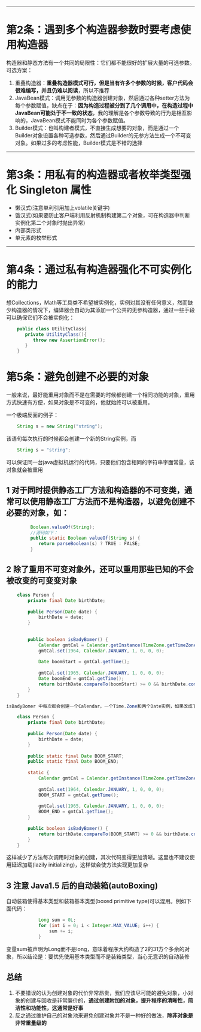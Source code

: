 
---
# 第2条：遇到多个构造器参数时要考虑使用构造器

构造器和静态方法有一个共同的局限性：它们都不能很好的扩展大量的可选参数。可选方案：

1. 重叠构造器：**重叠构造器模式可行，但是当有许多个参数的时候，客户代码会很难编写，并且仍难以阅读**，所以不推荐
2. JavaBean模式：调用无参数的构造器创建对象，然后通过各种setter方法为每个参数赋值，缺点在于：**因为构造过程被分到了几个调用中，在构造过程中JavaBean可能处于不一致的状态**，我的理解是各个参数导致的行为是相互影响的，JavaBean模式不能同时为各个参数赋值。
3. Builder模式：也叫构建者模式，不直接生成想要的对象，而是通过一个Builder对象设置各种可选参数，然后通过Builder的无参方法生成一个不可变对象。如果过多的考虑性能，Builder模式是不错的选择

---
# 第3条：用私有的构造器或者枚举类型强化 Singleton 属性

- 懒汉式(注意单利引用加上volatile关键字)
- 饿汉式(如果要防止客户端利用反射机制构建第二个对象，可在构造器中判断实例化第二个对象时抛出异常)
- 内部类形式
- 单元素的枚举形式

---
# 第4条：通过私有构造器强化不可实例化的能力

想Collections，Math等工具类不希望被实例化，实例对其没有任何意义，然而缺少构造器的情况下，编译器会自动为其添加一个公共的无参构造器，通过一些手段可以确保它们不会被实例化：

```java
    public class UtilityClass{
       private UtilityClass(){
          throw new AssertionError();
       }
    }
```

# 第5条：避免创建不必要的对象


一般来说，最好能重用对象而不是在需要的时候都创建一个相同功能的对象，重用方式快速有方便，如果对象是不可变的，他就始终可以被重用。

一个极端反面的例子：
```java
    String s = new String("string");
```
该语句每次执行的时候都会创建一个新的String实例，而
```java
    String s = "string";
```
可以保证同一台java虚拟机运行的代码，只要他们包含相同的字符串字面常量，该对象就会被重用


## 1 对于同时提供静态工厂方法和构造器的不可变类，通常可以使用静态工厂方法而不是构造器，以避免创建不必要的对象，如：

```java
         Boolean.valueOf(String);
         //源码如下：
         public static Boolean valueOf(String s) {
            return parseBoolean(s) ? TRUE : FALSE;
         }
```

## 2 除了重用不可变对象外，还可以重用那些已知的不会被改变的可变变对象

```java
    class Person {
        private final Date birthDate;
    
        public Person(Date date) {
            birthDate = date;
        }
    
    
        public boolean isBadyBomer() {
            Calendar gmtCal = Calendar.getInstance(TimeZone.getTimeZone("GMT"));
            gmtCal.set(1964, Calendar.JANUARY, 1, 0, 0, 0);
    
            Date boomStart = gmtCal.getTime();
    
            gmtCal.set(1965, Calendar.JANUARY, 1, 0, 0, 0);
            Date boomEnd = gmtCal.getTime();
            return birthDate.compareTo(boomStart) >= 0 && birthDate.compareTo(boomEnd) < 0;
        }
    }

isBadyBomer 中每次都会创建一个Calendar，一个Time.Zone和两个Date实例，如果改成下面方式：

    class Person {
        private final Date birthDate;
    
        public Person(Date date) {
            birthDate = date;
        }
    
        public static final Date BOOM_START;
        public static final Date BOOM_END;
    
        static {
            Calendar gmtCal = Calendar.getInstance(TimeZone.getTimeZone("GMT"));
    
            gmtCal.set(1964, Calendar.JANUARY, 1, 0, 0, 0);
            BOOM_START = gmtCal.getTime();
    
            gmtCal.set(1965, Calendar.JANUARY, 1, 0, 0, 0);
            BOOM_END = gmtCal.getTime();
        }
    
        public boolean isBadyBomer() {
            return birthDate.compareTo(BOOM_START) >= 0 && birthDate.compareTo(BOOM_END) < 0;
        }
    }
```

这样减少了方法每次调用时对象的创建，其次代码变得更加清晰。这里也不建议使用延迟加载(lazily initializing)，这样做会使方法实现更加复杂

## 3 注意 Java1.5 后的自动装箱(autoBoxing)

自动装箱使得基本类型和装箱基本类型(boxed primitive type)可以混用。例如下面代码：

```java
            Long sum = 0L;
            for (int i = 0; i < Integer.MAX_VALUE; i++) {
                sum += i;
            }
```

变量sum被声明为Long而不是long，意味着程序大约构造了2的31方个多余的对象，所以结论是：要优先使用基本类型而不是装箱类型，当心无意识的自动装修

## 总结

1. 不要错误的认为创建对象的代价非常昂贵，我们应该尽可能的避免对象，小对象的创建与回收是非常廉价的，**通过创建附加的对象，提升程序的清晰性，简洁性和功能性，这通常是好事**
2. 反之通过维护自己的对象池来避免创建对象并不是一种好的做法，**除非对象是非常重量级的**












